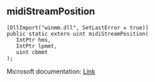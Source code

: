 ## midiStreamPosition

```
[DllImport("winmm.dll", SetLastError = true)]
public static extern uint midiStreamPosition(
   IntPtr hms,
   IntPtr lpmmt,
   uint cbmmt
);
```

Microsoft documentation: [Link](https://learn.microsoft.com/en-us/windows/win32/api/mmeapi/nf-mmeapi-midistreamposition)
